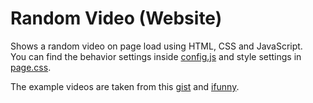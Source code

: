# Random Video (Website)
Shows a random video on page load using HTML, CSS and JavaScript.\
You can find the behavior settings inside [config.js](https://github.com/pigupp/random-video/blob/main/config.js) and style settings in [page.css](https://github.com/pigupp/random-video/blob/main/page.css).

The example videos are taken from this [gist](https://gist.github.com/jsturgis/3b19447b304616f18657) and [ifunny](https://ifunny.co/).